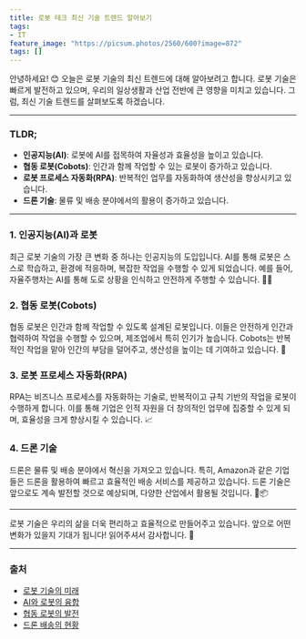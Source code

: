```yaml
---
title: 로봇 테크 최신 기술 트렌드 알아보기
tags: 
- IT
feature_image: "https://picsum.photos/2560/600?image=872"
tags: []
---
```


안녕하세요! 😊 오늘은 로봇 기술의 최신 트렌드에 대해 알아보려고 합니다. 로봇 기술은 빠르게 발전하고 있으며, 우리의 일상생활과 산업 전반에 큰 영향을 미치고 있습니다. 그럼, 최신 기술 트렌드를 살펴보도록 하겠습니다.

---

### TLDR;
- **인공지능(AI)**: 로봇에 AI를 접목하여 자율성과 효율성을 높이고 있습니다.
- **협동 로봇(Cobots)**: 인간과 함께 작업할 수 있는 로봇이 증가하고 있습니다.
- **로봇 프로세스 자동화(RPA)**: 반복적인 업무를 자동화하여 생산성을 향상시키고 있습니다.
- **드론 기술**: 물류 및 배송 분야에서의 활용이 증가하고 있습니다.

---

### 1. 인공지능(AI)과 로봇
최근 로봇 기술의 가장 큰 변화 중 하나는 인공지능의 도입입니다. AI를 통해 로봇은 스스로 학습하고, 환경에 적응하며, 복잡한 작업을 수행할 수 있게 되었습니다. 예를 들어, 자율주행차는 AI를 통해 도로 상황을 인식하고 안전하게 주행할 수 있습니다. 🚗💨

### 2. 협동 로봇(Cobots)
협동 로봇은 인간과 함께 작업할 수 있도록 설계된 로봇입니다. 이들은 안전하게 인간과 협력하여 작업을 수행할 수 있으며, 제조업에서 특히 인기가 높습니다. Cobots는 반복적인 작업을 맡아 인간의 부담을 덜어주고, 생산성을 높이는 데 기여하고 있습니다. 🤝

### 3. 로봇 프로세스 자동화(RPA)
RPA는 비즈니스 프로세스를 자동화하는 기술로, 반복적이고 규칙 기반의 작업을 로봇이 수행하게 합니다. 이를 통해 기업은 인적 자원을 더 창의적인 업무에 집중할 수 있게 되며, 효율성을 크게 향상시킬 수 있습니다. 📈

### 4. 드론 기술
드론은 물류 및 배송 분야에서 혁신을 가져오고 있습니다. 특히, Amazon과 같은 기업들은 드론을 활용하여 빠르고 효율적인 배송 서비스를 제공하고 있습니다. 드론 기술은 앞으로도 계속 발전할 것으로 예상되며, 다양한 산업에서 활용될 것입니다. 🚁📦

---

로봇 기술은 우리의 삶을 더욱 편리하고 효율적으로 만들어주고 있습니다. 앞으로 어떤 변화가 있을지 기대가 됩니다! 읽어주셔서 감사합니다. 🙏

---

### 출처
- [로봇 기술의 미래](https://www.roboticsfuture.com)
- [AI와 로봇의 융합](https://www.aifuture.com)
- [협동 로봇의 발전](https://www.cobotnews.com)
- [드론 배송의 현황](https://www.dronedelivery.com)